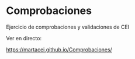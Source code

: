 # Comprobaciones
Ejercicio de comprobaciones y validaciones de CEI

Ver en directo:

https://martacei.github.io/Comprobaciones/
